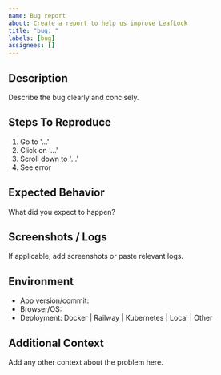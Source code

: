 ```yaml
---
name: Bug report
about: Create a report to help us improve LeafLock
title: "bug: "
labels: [bug]
assignees: []
---
```


## Description

Describe the bug clearly and concisely.

## Steps To Reproduce

1. Go to '...'
2. Click on '...'
3. Scroll down to '...'
4. See error

## Expected Behavior

What did you expect to happen?

## Screenshots / Logs

If applicable, add screenshots or paste relevant logs.

## Environment

- App version/commit: 
- Browser/OS: 
- Deployment: Docker | Railway | Kubernetes | Local | Other

## Additional Context

Add any other context about the problem here.

